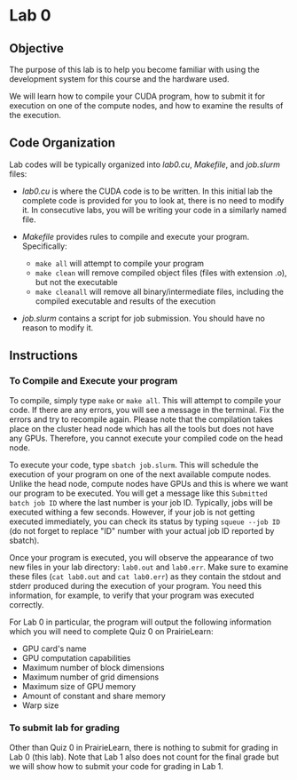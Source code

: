 # Lab 0

## Objective

The purpose of this lab is to help you become familiar with using the development system for this course and the hardware used.

We will learn how to compile your CUDA program, how to submit it for execution on one of the compute nodes, and how to examine the results of the execution.

## Code Organization

Lab codes will be typically organized into *lab0.cu*, *Makefile*, and *job.slurm* files:

* *lab0.cu* is where the CUDA code is to be written. In this initial lab the complete code is provided for you to look at, there is no need to modify it. In consecutive labs, you will be writing your code in a similarly named file.

* *Makefile* provides rules to compile and execute your program. Specifically:
    - `make all` will attempt to compile your program
    - `make clean` will remove compiled object files (files with extension .o), but not the executable
    - `make cleanall` will remove all binary/intermediate files, including the compiled executable and results of the execution

* *job.slurm* contains a script for job submission. You should have no reason to modify it.

## Instructions

### To Compile and Execute your program

To compile, simply type `make` or `make all`. This will attempt to compile your code. If there are any errors, you will see a message in the terminal. Fix the errors and try to recompile again. Please note that the compilation takes place on the cluster head node which has all the tools but does not have any GPUs. Therefore, you cannot execute your compiled code on the head node. 

To execute your code, type `sbatch job.slurm`. This will schedule the execution of your program on one of the next available compute nodes. Unlike the head node, compute nodes have GPUs and this is where we want our program to be executed. You will get a message like this `Submitted batch job ID` where the last number is your job ID. Typically, jobs will be executed withing a few seconds. However, if your job is not getting executed immediately, you can check its status by typing `squeue --job ID` (do not forget to replace "ID" number with your actual job ID reported by sbatch). 

Once your program is executed, you will observe the appearance of two new files in your lab directory: `lab0.out` and `lab0.err`. Make sure to examine these files (`cat lab0.out` and `cat lab0.err`) as they contain the stdout and stderr produced during the execution of your program. You need this information, for example, to verify that your program was executed correctly.

For Lab 0 in particular, the program will output the following information which you will need to complete Quiz 0 on PrairieLearn:

* GPU card's name
* GPU computation capabilities
* Maximum number of block dimensions
* Maximum number of grid dimensions
* Maximum size of GPU memory
* Amount of constant and share memory
* Warp size


### To submit lab for grading

Other than Quiz 0 in PrairieLearn, 
there is nothing to submit for grading in Lab 0 (this lab). Note that Lab 1 also does not count for the final grade but we will show how to submit your code for grading in Lab 1.
